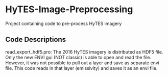 # HyTES-Image-Preprocessing

Project containing code to pre-process HyTES imagery

## Code Descriptions
read_export_hdf5.pro: The 2016 HyTES imagery is distributed as HDF5 file. Only the new ENVI gui (NOT classic) 
is able to open and read the file. However, it was not possible to pull out a layer and save as separate envi file. This code reads in that layer (emissivity) and saves it as an envi file. 